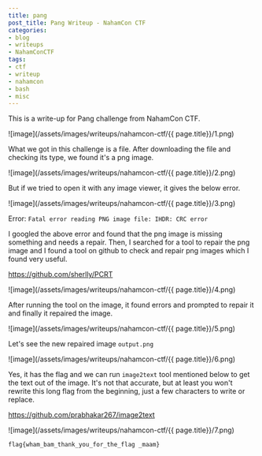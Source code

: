 ```yaml
---
title: pang
post_title: Pang Writeup - NahamCon CTF
categories:
- blog
- writeups
- NahamConCTF
tags:
- ctf
- writeup
- nahamcon
- bash
- misc
---
```


This is a write-up for Pang challenge from NahamCon CTF.

![image](/assets/images/writeups/nahamcon-ctf/{{ page.title}}/1.png)

What we got in this challenge is a file. After downloading the file and checking its type, we found it's a png image.

![image](/assets/images/writeups/nahamcon-ctf/{{ page.title}}/2.png)

But if we tried to open it with any image viewer, it gives the below error.

![image](/assets/images/writeups/nahamcon-ctf/{{ page.title}}/3.png)

Error: `Fatal error reading PNG image file: IHDR: CRC error`

I googled the above error and found that the png image is missing something and needs a repair. Then, I searched for a tool to repair the png image and I found a tool on github to check and repair png images which I found very useful.
 
<https://github.com/sherlly/PCRT>

![image](/assets/images/writeups/nahamcon-ctf/{{ page.title}}/4.png)

After running the tool on the image, it found errors and prompted to repair it and finally it repaired the image. 

![image](/assets/images/writeups/nahamcon-ctf/{{ page.title}}/5.png)

Let's see the new repaired image `output.png`

![image](/assets/images/writeups/nahamcon-ctf/{{ page.title}}/6.png)

Yes, it has the flag and we can run `image2text` tool mentioned below to get the text out of the image. It's not that accurate, but at least you won't rewrite this long flag from the beginning, just a few characters to write or replace.

<https://github.com/prabhakar267/image2text>

![image](/assets/images/writeups/nahamcon-ctf/{{ page.title}}/7.png)

`flag{wham_bam_thank_you_for_the_flag _maam}`
